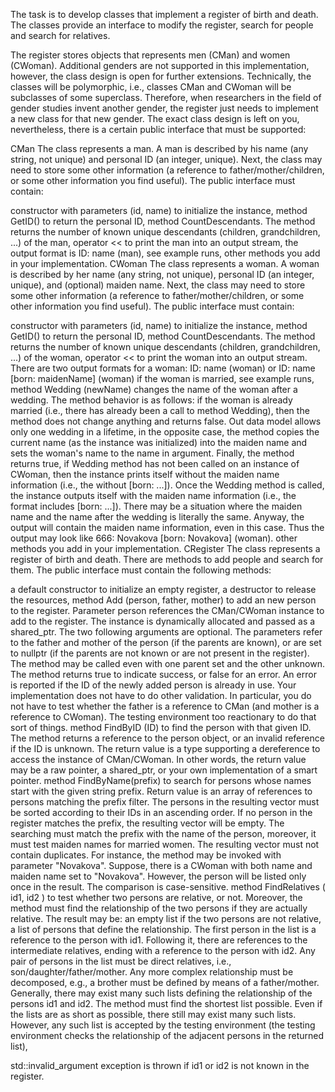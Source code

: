 The task is to develop classes that implement a register of birth and death. The classes provide an interface to modify the register, search for people and search for relatives.

The register stores objects that represents men (CMan) and women (CWoman). Additional genders are not supported in this implementation, however, the class design is open for further extensions. Technically, the classes will be polymorphic, i.e., classes CMan and CWoman will be subclasses of some superclass. Therefore, when researchers in the field of gender studies invent another gender, the register just needs to implement a new class for that new gender. The exact class design is left on you, nevertheless, there is a certain public interface that must be supported:

CMan
The class represents a man. A man is described by his name (any string, not unique) and personal ID (an integer, unique). Next, the class may need to store some other information (a reference to father/mother/children, or some other information you find useful). The public interface must contain:

constructor with parameters (id, name) to initialize the instance,
method GetID() to return the personal ID,
method CountDescendants. The method returns the number of known unique descendants (children, grandchildren, ...) of the man,
operator << to print the man into an output stream, the output format is ID: name (man), see example runs,
other methods you add in your implementation.
CWoman
The class represents a woman. A woman is described by her name (any string, not unique), personal ID (an integer, unique), and (optional) maiden name. Next, the class may need to store some other information (a reference to father/mother/children, or some other information you find useful). The public interface must contain:

constructor with parameters (id, name) to initialize the instance,
method GetID() to return the personal ID,
method CountDescendants. The method returns the number of known unique descendants (children, grandchildren, ...) of the woman,
operator << to print the woman into an output stream. There are two output formats for a woman: ID: name (woman) or ID: name [born: maidenName] (woman) if the woman is married, see example runs,
method Wedding (newName) changes the name of the woman after a wedding. The method behavior is as follows:
if the woman is already married (i.e., there has already been a call to method Wedding), then the method does not change anything and returns false. Out data model allows only one wedding in a lifetime,
in the opposite case, the method copies the current name (as the instance was initialized) into the maiden name and sets the woman's name to the name in argument. Finally, the method returns true,
if Wedding method has not been called on an instance of CWoman, then the instance prints itself without the maiden name information (i.e., the without [born: ...]). Once the Wedding method is called, the instance outputs itself with the maiden name information (i.e., the format includes [born: ...]). There may be a situation where the maiden name and the name after the wedding is literally the same. Anyway, the output will contain the maiden name information, even in this case. Thus the output may look like 666: Novakova [born: Novakova] (woman).
other methods you add in your implementation.
CRegister
The class represents a register of birth and death. There are methods to add people and search for them. The public interface must contain the following methods:

a default constructor to initialize an empty register,
a destructor to release the resources,
method Add (person, father, mother) to add an new person to the register. Parameter person references the CMan/CWoman instance to add to the register. The instance is dynamically allocated and passed as a shared_ptr. The two following arguments are optional. The parameters refer to the father and mother of the person (if the parents are known), or are set to nullptr (if the parents are not known or are not present in the register). The method may be called even with one parent set and the other unknown. The method returns true to indicate success, or false for an error. An error is reported if the ID of the newly added person is already in use. Your implementation does not have to do other validation. In particular, you do not have to test whether the father is a reference to CMan (and mother is a reference to CWoman). The testing environment too reactionary to do that sort of things.
method FindByID (ID) to find the person with that given ID. The method returns a reference to the person object, or an invalid reference if the ID is unknown. The return value is a type supporting a dereference to access the instance of CMan/CWoman. In other words, the return value may be a raw pointer, a shared_ptr, or your own implementation of a smart pointer.
method FindByName(prefix) to search for persons whose names start with the given string prefix. Return value is an array of references to persons matching the prefix filter. The persons in the resulting vector must be sorted according to their IDs in an ascending order. If no person in the register matches the prefix, the resulting vector will be empty. The searching must match the prefix with the name of the person, moreover, it must test maiden names for married women. The resulting vector must not contain duplicates. For instance, the method may be invoked with parameter "Novakova". Suppose, there is a CWoman with both name and maiden name set to "Novakova". However, the person will be listed only once in the result. The comparison is case-sensitive.
method FindRelatives ( id1, id2 ) to test whether two persons are relative, or not. Moreover, the method must find the relationship of the two persons if they are actually relative. The result may be:
an empty list if the two persons are not relative,
a list of persons that define the relationship. The first person in the list is a reference to the person with id1. Following it, there are references to the intermediate relatives, ending with a reference to the person with id2. Any pair of persons in the list must be direct relatives, i.e., son/daughter/father/mother. Any more complex relationship must be decomposed, e.g., a brother must be defined by means of a father/mother.
Generally, there may exist many such lists defining the relationship of the persons id1 and id2. The method must find the shortest list possible. Even if the lists are as short as possible, there still may exist many such lists. However, any such list is accepted by the testing environment (the testing environment checks the relationship of the adjacent persons in the returned list),

std::invalid_argument exception is thrown if id1 or id2 is not known in the register.
